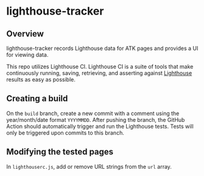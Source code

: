 # lighthouse-tracker

## Overview

lighthouse-tracker records Lighthouse data for ATK pages and provides a UI for viewing data.

This repo utilizes Lighthouse CI. Lighthouse CI is a suite of tools that make continuously running, saving, retrieving, and asserting against [Lighthouse](https://github.com/GoogleChrome/lighthouse) results as easy as possible.

## Creating a build

On the `build` branch, create a new commit with a comment using the year/month/date format `YYYYMMDD`. After pushing the branch, the GitHub Action should automatically trigger and run the Lighthouse tests. Tests will only be triggered upon commits to this branch.

## Modifying the tested pages

In `lighthouserc.js`, add or remove URL strings from the `url` array.

